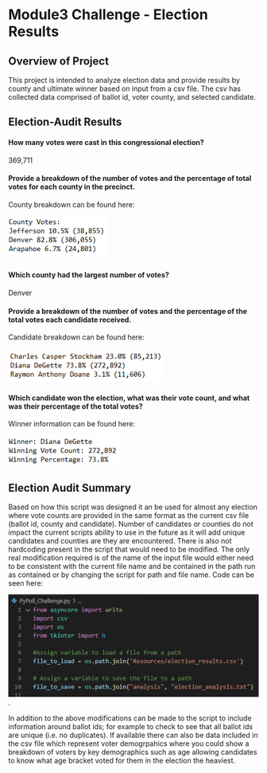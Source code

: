 # Module3 Challenge - Election Results

## Overview of Project

This project is intended to analyze election data and provide results by county and ultimate winner based on input from a csv file.  The csv has collected data comprised of ballot id, voter county, and selected candidate. 

## Election-Audit Results

####	How many votes were cast in this congressional election?  
369,711

####	Provide a breakdown of the number of votes and the percentage of total votes for each county in the precinct. 
County breakdown can be found here:

![here](https://github.com/lavec0324/Module3_Election/blob/main/Election%20Analysis/Resources/Election_Results_County.PNG)

####	Which county had the largest number of votes? 
Denver

#### 	Provide a breakdown of the number of votes and the percentage of the total votes each candidate received. 
Candidate breakdown can be found here:

![here](https://github.com/lavec0324/Module3_Election/blob/main/Election%20Analysis/Resources/Election_Results_Candidates.PNG)

#### 	Which candidate won the election, what was their vote count, and what was their percentage of the total votes? 
Winner information can be found here:

![here](https://github.com/lavec0324/Module3_Election/blob/main/Election%20Analysis/Resources/Election_Results_Winner.PNG)

## Election Audit Summary

Based on how this script was designed it an be used for almost any election where vote counts are provided in the same format as the current csv file (ballot id, county and candidate).  Number of candidates or counties do not impact the current scripts ability to use in the future as it will add unique candidates and counties are they are encountered.  There is also not hardcoding present in the script that would need to be modified.  The only real modification required is of the name of the input file would either need to be consistent with the current file name and be contained in the path run as contained or by changing the script for path and file name.  Code can be seen here:

![here](https://github.com/lavec0324/Module3_Election/blob/main/Election%20Analysis/Resources/file_name_code.PNG).

In addition to the above modifications can be made to the script to include information around ballot ids; for example to check to see that all ballot ids are unique (i.e. no duplicates).  If available there can also be data included in the csv file which represent voter demogrpahics where you could show a breakdown of voters by key demographics such as age allowing candidates to know what age bracket voted for them in the election the heaviest.

